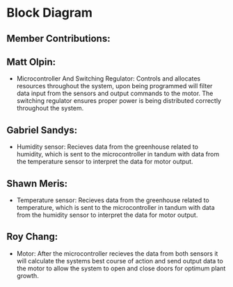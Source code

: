 # Block Diagram

## Member Contributions:

## Matt Olpin:
- Microcontroller And Switching Regulator:
  Controls and allocates resources throughout the system, upon being programmed will filter data input from the sensors and output commands to the motor. The switching regulator ensures proper power is being distributed correctly throughout the system.

## Gabriel Sandys:
- Humidity sensor:
  Recieves data from the greenhouse related to humidity, which is sent to the microcontroller in tandum with data from the temperature sensor to interpret the data for motor output.

## Shawn Meris:
- Temperature sensor:
  Recieves data from the greenhouse related to temperature, which is sent to the microcontroller in tandum with data from the humidity sensor to interpret the data for motor output.

## Roy Chang:
- Motor:
  After the microcontroller recieves the data from both sensors it will calculate the systems best course of action and send output data to the motor to allow the system to open and close doors for optimum plant growth.
